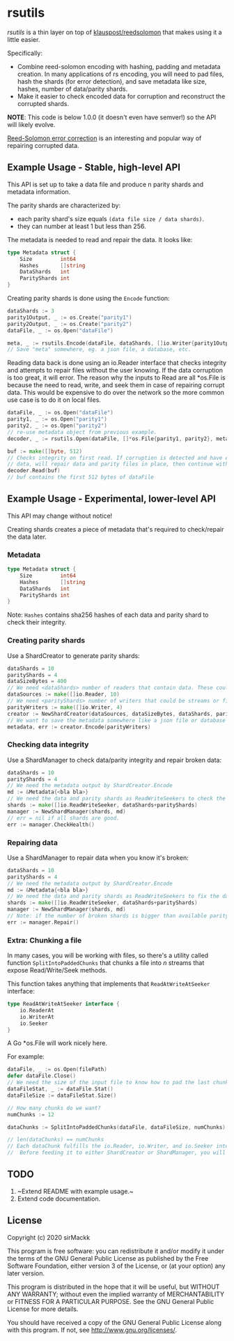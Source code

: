 # rsutils

_rsutils_ is a thin layer on top of [klauspost/reedsolomon](https://github.com/klauspost/reedsolomon) that makes using it a little easier.

Specifically:

- Combine reed-solomon encoding with hashing, padding and metadata creation. In many applications of rs encoding, you will need to pad files, hash the shards (for error detection), and save metadata like size, hashes, number of data/parity shards.
- Make it easier to check encoded data for corruption and reconstruct the corrupted shards.

**NOTE**: This code is below 1.0.0 (it doesn't even have semver!) so the API will likely evolve.


[Reed-Solomon error correction](https://en.wikipedia.org/wiki/Reed%E2%80%93Solomon_error_correction) is an interesting and popular way of repairing corrupted data.

## Example Usage - Stable, high-level API

This API is set up to take a data file and produce n parity shards and metadata information.

The parity shards are characterized by:
- each parity shard's size equals `(data file size / data shards)`.
- they can number at least 1 but less than 256.

The metadata is needed to read and repair the data. It looks like:

```go
type Metadata struct {
	Size         int64
	Hashes       []string
	DataShards   int
	ParityShards int
}
```

Creating parity shards is done using the `Encode` function:

```go
dataShards := 3
parity1Output, _ := os.Create("parity1")
parity2Output, _ := os.Create("parity2")
dataFile, _ := os.Open("dataFile")

meta, _ := rsutils.Encode(dataFile, dataShards, []io.Writer{parity1Output, parity2Output})
// Save "meta" somewhere, eg. a json file, a database, etc.
```

Reading data back is done using an io.Reader interface that checks integrity and attempts to repair files without the user knowing. If the data corruption is too great, it will error. The reason why the inputs to Read are all *os.File is because the need to read, write, and seek them in case of repairing corrupt data. This would be expensive to do over the network so the more common use case is to do it on local files.

```go
dataFile, _ := os.Open("dataFile")
parity1, _ := os.Open("parity1")
parity2, _ := os.Open("parity2")
// re-use metadata object from previous example.
decoder, _ := rsutils.Open(dataFile, []*os.File{parity1, parity2}, meta)

buf := make([]byte, 512)
// Checks integrity on first read. If corruption is detected and have enough
// data, will repair data and parity files in place, then continue with Read operation.
decoder.Read(buf)
// buf contains the first 512 bytes of dataFile
```

## Example Usage - Experimental, lower-level API

This API may change without notice!

Creating shards creates a piece of metadata that's required to check/repair the data later.

### Metadata

```go
type Metadata struct {
	Size         int64
	Hashes       []string
	DataShards   int
	ParityShards int
}
```

Note: `Hashes` contains sha256 hashes of each data and parity shard to check their integrity.


### Creating parity shards

Use a ShardCreator to generate parity shards:

```go
dataShards = 10
parityShards = 4
dataSizeBytes = 400
// We need <dataShards> number of readers that contain data. These could be streams, chunks of a file, or even different files (if they are the same size).
dataSources := make([]io.Reader, 10)
// We need <parityShards> number of writers that could be streams or files.
parityWriters := make([]io.Writer, 4)
creator := NewShardCreator(dataSources, dataSizeBytes, dataShards, parityShards)
// We want to save the metadata somewhere like a json file or database to keep track of the shard hashes.
metadata, err := creator.Encode(parityWriters)
```

### Checking data integrity

Use a ShardManager to check data/parity integrity and repair broken data:

```go
dataShards = 10
parityShards = 4
// We need the metadata output by ShardCreator.Encode
md := &Metadata{<bla bla>}
// We need the data and parity shards as ReadWriteSeekers to check the integrity of each shard.
shards := make([]io.ReadWriteSeeker, dataShards+parityShards)
manager := NewShardManager(shards, md)
// err = nil if all shards are good.
err := manager.CheckHealth()
```

### Repairing data

 Use a ShardManager to repair data when you know it's broken:

```go
dataShards = 10
parityShards = 4
// We need the metadata output by ShardCreator.Encode
md := &Metadata{<bla bla>}
// We need the data and parity shards as ReadWriteSeekers to fix the data/parity in place.
shards := make([]io.ReadWriteSeeker, dataShards+parityShards)
manager := NewShardManager(shards, md)
// Note: if the number of broken shards is bigger than available parity shards, this will fail. 
err := manager.Repair()
```

### Extra: Chunking a file

In many cases, you will be working with files, so there's a utility called function `SplitIntoPaddedChunks` that chunks a file into _n_ streams that expose Read/Write/Seek methods.

This function takes anything that implements that `ReadAtWriteAtSeeker` interface:

```go
type ReadAtWriteAtSeeker interface {
	io.ReaderAt
	io.WriterAt
	io.Seeker
}
```

A Go *os.File will work nicely here.

For example:

```go
dataFile, _ := os.Open(filePath)
defer dataFile.Close()
// We need the size of the input file to know how to pad the last chunk.
dataFileStat, _ := dataFile.Stat()
dataFileSize := dataFileStat.Size()

// How many chunks do we want?
numChunks := 12

dataChunks := SplitIntoPaddedChunks(dataFile, dataFileSize, numChunks)

// len(dataChunks) == numChunks
// Each dataChunk fulfills the io.Reader, io.Writer, and io.Seeker interfaces.
//  Before feeding it to either ShardCreator or ShardManager, you will have to make them into io.Readers or io.ReadWriteSeekers through an explicit cast.
```

## TODO

1. ~Extend README with example usage.~
2. Extend code documentation.

## License

Copyright (c) 2020 sirMackk

This program is free software: you can redistribute it and/or modify it under the terms of the GNU General Public License as published by the Free Software Foundation, either version 3 of the License, or (at your option) any later version.

This program is distributed in the hope that it will be useful, but WITHOUT ANY WARRANTY; without even the implied warranty of MERCHANTABILITY or FITNESS FOR A PARTICULAR PURPOSE. See the GNU General Public License for more details.

You should have received a copy of the GNU General Public License along with this program. If not, see http://www.gnu.org/licenses/.
